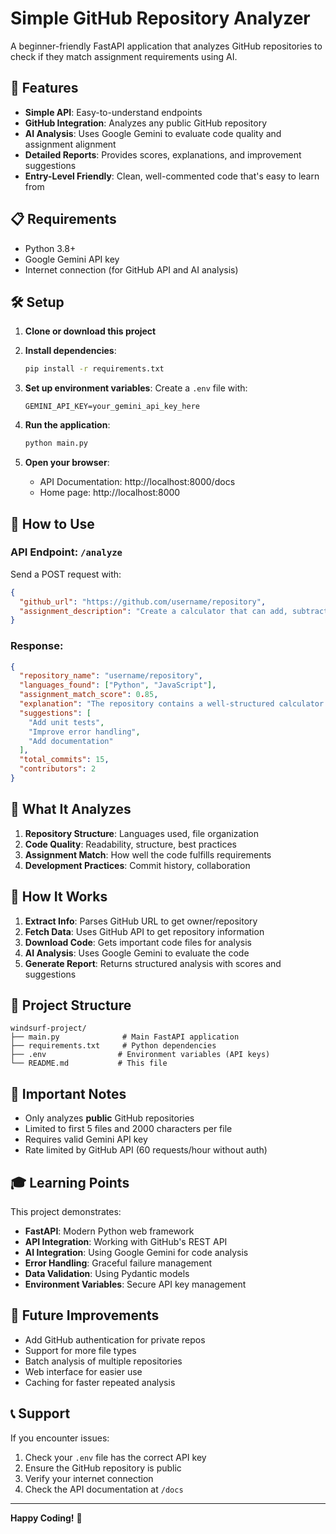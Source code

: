 # Simple GitHub Repository Analyzer

A beginner-friendly FastAPI application that analyzes GitHub repositories to check if they match assignment requirements using AI.

## 🚀 Features

- **Simple API**: Easy-to-understand endpoints
- **GitHub Integration**: Analyzes any public GitHub repository
- **AI Analysis**: Uses Google Gemini to evaluate code quality and assignment alignment
- **Detailed Reports**: Provides scores, explanations, and improvement suggestions
- **Entry-Level Friendly**: Clean, well-commented code that's easy to learn from

## 📋 Requirements

- Python 3.8+
- Google Gemini API key
- Internet connection (for GitHub API and AI analysis)

## 🛠️ Setup

1. **Clone or download this project**

2. **Install dependencies**:
   ```bash
   pip install -r requirements.txt
   ```

3. **Set up environment variables**:
   Create a `.env` file with:
   ```
   GEMINI_API_KEY=your_gemini_api_key_here
   ```

4. **Run the application**:
   ```bash
   python main.py
   ```

5. **Open your browser**:
   - API Documentation: http://localhost:8000/docs
   - Home page: http://localhost:8000

## 📖 How to Use

### API Endpoint: `/analyze`

Send a POST request with:
```json
{
  "github_url": "https://github.com/username/repository",
  "assignment_description": "Create a calculator that can add, subtract, multiply and divide numbers"
}
```

### Response:
```json
{
  "repository_name": "username/repository",
  "languages_found": ["Python", "JavaScript"],
  "assignment_match_score": 0.85,
  "explanation": "The repository contains a well-structured calculator...",
  "suggestions": [
    "Add unit tests",
    "Improve error handling",
    "Add documentation"
  ],
  "total_commits": 15,
  "contributors": 2
}
```

## 🎯 What It Analyzes

1. **Repository Structure**: Languages used, file organization
2. **Code Quality**: Readability, structure, best practices
3. **Assignment Match**: How well the code fulfills requirements
4. **Development Practices**: Commit history, collaboration

## 🔧 How It Works

1. **Extract Info**: Parses GitHub URL to get owner/repository
2. **Fetch Data**: Uses GitHub API to get repository information
3. **Download Code**: Gets important code files for analysis
4. **AI Analysis**: Uses Google Gemini to evaluate the code
5. **Generate Report**: Returns structured analysis with scores and suggestions

## 📁 Project Structure

```
windsurf-project/
├── main.py              # Main FastAPI application
├── requirements.txt     # Python dependencies
├── .env                # Environment variables (API keys)
└── README.md           # This file
```

## 🚨 Important Notes

- Only analyzes **public** GitHub repositories
- Limited to first 5 files and 2000 characters per file
- Requires valid Gemini API key
- Rate limited by GitHub API (60 requests/hour without auth)

## 🎓 Learning Points

This project demonstrates:
- **FastAPI**: Modern Python web framework
- **API Integration**: Working with GitHub's REST API
- **AI Integration**: Using Google Gemini for code analysis
- **Error Handling**: Graceful failure management
- **Data Validation**: Using Pydantic models
- **Environment Variables**: Secure API key management

## 🔮 Future Improvements

- Add GitHub authentication for private repos
- Support for more file types
- Batch analysis of multiple repositories
- Web interface for easier use
- Caching for faster repeated analysis

## 📞 Support

If you encounter issues:
1. Check your `.env` file has the correct API key
2. Ensure the GitHub repository is public
3. Verify your internet connection
4. Check the API documentation at `/docs`

---

**Happy Coding!** 🎉
